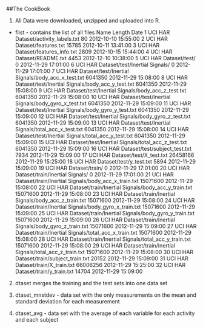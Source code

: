 ##The CookBook

1. All Data were downloaded, unzipped and uploaded into R.
- flist - contains the list of all files
 	Name	Length	Date
1	UCI HAR Dataset/activity_labels.txt	80	2012-10-10 15:55:00
2	UCI HAR Dataset/features.txt	15785	2012-10-11 13:41:00
3	UCI HAR Dataset/features_info.txt	2809	2012-10-15 15:44:00
4	UCI HAR Dataset/README.txt	4453	2012-12-10 10:38:00
5	UCI HAR Dataset/test/	0	2012-11-29 17:01:00
6	UCI HAR Dataset/test/Inertial Signals/	0	2012-11-29 17:01:00
7	UCI HAR Dataset/test/Inertial Signals/body_acc_x_test.txt	6041350	2012-11-29 15:08:00
8	UCI HAR Dataset/test/Inertial Signals/body_acc_y_test.txt	6041350	2012-11-29 15:08:00
9	UCI HAR Dataset/test/Inertial Signals/body_acc_z_test.txt	6041350	2012-11-29 15:08:00
10	UCI HAR Dataset/test/Inertial Signals/body_gyro_x_test.txt	6041350	2012-11-29 15:09:00
11	UCI HAR Dataset/test/Inertial Signals/body_gyro_y_test.txt	6041350	2012-11-29 15:09:00
12	UCI HAR Dataset/test/Inertial Signals/body_gyro_z_test.txt	6041350	2012-11-29 15:09:00
13	UCI HAR Dataset/test/Inertial Signals/total_acc_x_test.txt	6041350	2012-11-29 15:08:00
14	UCI HAR Dataset/test/Inertial Signals/total_acc_y_test.txt	6041350	2012-11-29 15:09:00
15	UCI HAR Dataset/test/Inertial Signals/total_acc_z_test.txt	6041350	2012-11-29 15:09:00
16	UCI HAR Dataset/test/subject_test.txt	7934	2012-11-29 15:09:00
17	UCI HAR Dataset/test/X_test.txt	26458166	2012-11-29 15:25:00
18	UCI HAR Dataset/test/y_test.txt	5894	2012-11-29 15:09:00
19	UCI HAR Dataset/train/	0	2012-11-29 17:01:00
20	UCI HAR Dataset/train/Inertial Signals/	0	2012-11-29 17:01:00
21	UCI HAR Dataset/train/Inertial Signals/body_acc_x_train.txt	15071600	2012-11-29 15:08:00
22	UCI HAR Dataset/train/Inertial Signals/body_acc_y_train.txt	15071600	2012-11-29 15:08:00
23	UCI HAR Dataset/train/Inertial Signals/body_acc_z_train.txt	15071600	2012-11-29 15:08:00
24	UCI HAR Dataset/train/Inertial Signals/body_gyro_x_train.txt	15071600	2012-11-29 15:09:00
25	UCI HAR Dataset/train/Inertial Signals/body_gyro_y_train.txt	15071600	2012-11-29 15:09:00
26	UCI HAR Dataset/train/Inertial Signals/body_gyro_z_train.txt	15071600	2012-11-29 15:09:00
27	UCI HAR Dataset/train/Inertial Signals/total_acc_x_train.txt	15071600	2012-11-29 15:08:00
28	UCI HAR Dataset/train/Inertial Signals/total_acc_y_train.txt	15071600	2012-11-29 15:08:00
29	UCI HAR Dataset/train/Inertial Signals/total_acc_z_train.txt	15071600	2012-11-29 15:08:00
30	UCI HAR Dataset/train/subject_train.txt	20152	2012-11-29 15:09:00
31	UCI HAR Dataset/train/X_train.txt	66006256	2012-11-29 15:25:00
32	UCI HAR Dataset/train/y_train.txt	14704	2012-11-29 15:09:00

2. dtaset merges the training and the test sets into one data set

3. dtaset_mnstdev - data set with the only measurements on the mean and standard deviation for each measurement 

4. dtaset_avg - data set with the average of each variable for each activity and each subject